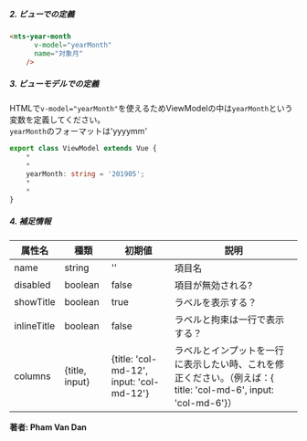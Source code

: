 ##### 2. ビューでの定義

```html
<nts-year-month
      v-model="yearMonth"
      name="対象月"
    />
```

##### 3. ビューモデルでの定義

HTMLで`v-model="yearMonth"`を使えるためViewModelの中は`yearMonth`という変数を定義してください。  
`yearMonth`のフォーマットは'yyyymm'

```ts
export class ViewModel extends Vue {
    *
    *
    yearMonth: string = '201905';
    *
    *
}
```
##### 4. 補足情報

| 属性名| 種類 | 初期値 | 説明 |
| --------------|------| -------- | ------|
| name | string | '' | 項目名 |
| disabled | boolean | false | 項目が無効される? |
| showTitle | boolean | true | ラベルを表示する？ |
| inlineTitle | boolean | false | ラベルと拘束は一行で表示する？ |
| columns | {title, input} | {title: 'col-md-12', input: 'col-md-12'} | ラベルとインプットを一行に表示したい時、これを修正ください。（例えば：{ title: 'col-md-6', input: 'col-md-6'}）|

**著者: Pham Van Dan**